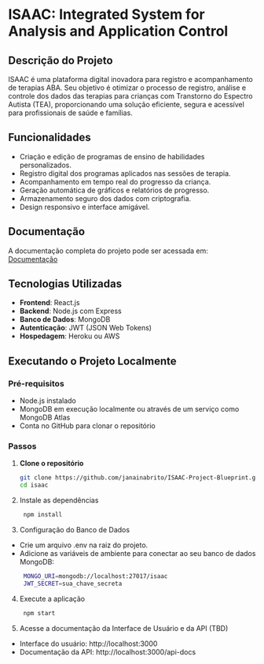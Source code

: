 # ISAAC: Integrated System for Analysis and Application Control

## Descrição do Projeto
ISAAC é uma plataforma digital inovadora para registro e acompanhamento de terapias ABA. Seu objetivo é otimizar o processo de registro, análise e controle dos dados das terapias para crianças com Transtorno do Espectro Autista (TEA), proporcionando uma solução eficiente, segura e acessível para profissionais de saúde e famílias.

## Funcionalidades
- Criação e edição de programas de ensino de habilidades personalizados.
- Registro digital dos programas aplicados nas sessões de terapia.
- Acompanhamento em tempo real do progresso da criança.
- Geração automática de gráficos e relatórios de progresso.
- Armazenamento seguro dos dados com criptografia.
- Design responsivo e interface amigável.

## Documentação
A documentação completa do projeto pode ser acessada em: [Documentação](/docs/index.md)

## Tecnologias Utilizadas
- **Frontend**: React.js
- **Backend**: Node.js com Express
- **Banco de Dados**: MongoDB
- **Autenticação**: JWT (JSON Web Tokens)
- **Hospedagem**: Heroku ou AWS

## Executando o Projeto Localmente

### Pré-requisitos
- Node.js instalado
- MongoDB em execução localmente ou através de um serviço como MongoDB Atlas
- Conta no GitHub para clonar o repositório

### Passos
1. **Clone o repositório**
   ```bash
   git clone https://github.com/janainabrito/ISAAC-Project-Blueprint.git
   cd isaac

2. Instale as dependências
   ```bash
    npm install

3. Configuração do Banco de Dados
- Crie um arquivo .env na raiz do projeto.
- Adicione as variáveis de ambiente para conectar ao seu banco de dados MongoDB:
   ```bash
    MONGO_URI=mongodb://localhost:27017/isaac
    JWT_SECRET=sua_chave_secreta

4. Execute a aplicação
   ```bash
    npm start

5. Acesse a documentação da Interface de Usuário e da API (TBD)
- Interface do usuário: http://localhost:3000
- Documentação da API: http://localhost:3000/api-docs
